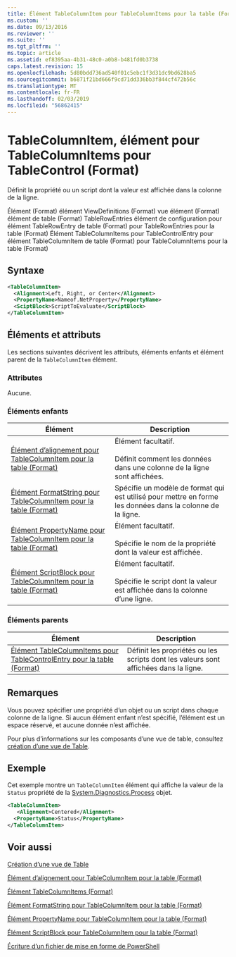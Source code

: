 ```yaml
---
title: Élément TableColumnItem pour TableColumnItems pour la table (Format) | Microsoft Docs
ms.custom: ''
ms.date: 09/13/2016
ms.reviewer: ''
ms.suite: ''
ms.tgt_pltfrm: ''
ms.topic: article
ms.assetid: ef8395aa-4b31-48c0-a0b8-b481fd0b3738
caps.latest.revision: 15
ms.openlocfilehash: 5d80bdd736ad540f01c5ebc1f3d31dc9bd628ba5
ms.sourcegitcommit: b6871f21bd666f9cd71dd336bb3f844cf472b56c
ms.translationtype: MT
ms.contentlocale: fr-FR
ms.lasthandoff: 02/03/2019
ms.locfileid: "56862415"
---
```

# <a name="tablecolumnitem-element-for-tablecolumnitems-for-tablecontrol-format"></a>TableColumnItem, élément pour TableColumnItems pour TableControl (Format)

Définit la propriété ou un script dont la valeur est affichée dans la colonne de la ligne.

Élément (Format) élément ViewDefinitions (Format) vue élément (Format) élément de table (Format) TableRowEntries élément de configuration pour élément TableRowEntry de table (Format) pour TableRowEntries pour la table (Format) Élément TableColumnItems pour TableControlEntry pour élément TableColumnItem de table (Format) pour TableColumnItems pour la table (Format)

## <a name="syntax"></a>Syntaxe

```xml
<TableColumnItem>
  <Alignment>Left, Right, or Center</Alignment>
  <PropertyName>Nameof.NetProperty</PropertyName>
  <SciptBlock>ScriptToEvaluate</ScriptBlock>
</TableColumnItem>
```

## <a name="attributes-and-elements"></a>Éléments et attributs

Les sections suivantes décrivent les attributs, éléments enfants et élément parent de la `TableColumnItem` élément.

### <a name="attributes"></a>Attributes

Aucune.

### <a name="child-elements"></a>Éléments enfants

|Élément|Description|
|-------------|-----------------|
|[Élément d’alignement pour TableColumnItem pour la table (Format)](./alignment-element-for-tablecolumnitem-for-tablecontrol-format.md)|Élément facultatif.<br /><br /> Définit comment les données dans une colonne de la ligne sont affichées.|
|[Élément FormatString pour TableColumnItem pour la table (Format)](./formatstring-element-for-tablecolumnitem-for-tablecontrol-format.md)|Spécifie un modèle de format qui est utilisé pour mettre en forme les données dans la colonne de la ligne.|
|[Élément PropertyName pour TableColumnItem pour la table (Format)](./propertyname-element-for-tablecolumnitem-for-tablecontrol-format.md)|Élément facultatif.<br /><br /> Spécifie le nom de la propriété dont la valeur est affichée.|
|[Élément ScriptBlock pour TableColumnItem pour la table (Format)](./scriptblock-element-for-tablecolumnitem-for-tablecontrol-format.md)|Élément facultatif.<br /><br /> Spécifie le script dont la valeur est affichée dans la colonne d’une ligne.|

### <a name="parent-elements"></a>Éléments parents

|Élément|Description|
|-------------|-----------------|
|[Élément TableColumnItems pour TableControlEntry pour la table (Format)](./tablecolumnitems-element-for-tablerowentry-for-tablecontrol-format.md)|Définit les propriétés ou les scripts dont les valeurs sont affichées dans la ligne.|

## <a name="remarks"></a>Remarques

Vous pouvez spécifier une propriété d’un objet ou un script dans chaque colonne de la ligne. Si aucun élément enfant n’est spécifié, l’élément est un espace réservé, et aucune donnée n’est affichée.

Pour plus d’informations sur les composants d’une vue de table, consultez [création d’une vue de Table](./creating-a-table-view.md).

## <a name="example"></a>Exemple

Cet exemple montre un `TableColumnItem` élément qui affiche la valeur de la `Status` propriété de la [System.Diagnostics.Process](/dotnet/api/System.Diagnostics.Process) objet.

```xml
<TableColumnItem>
   <Alignment>Centered</Alignment>
  <PropertyName>Status</PropertyName>
</TableColumnItem>

```

## <a name="see-also"></a>Voir aussi

[Création d’une vue de Table](./creating-a-table-view.md)

[Élément d’alignement pour TableColumnItem pour la table (Format)](./alignment-element-for-tablecolumnitem-for-tablecontrol-format.md)

[Élément TableColumnItems (Format)](./tablecolumnitems-element-for-tablerowentry-for-tablecontrol-format.md)

[Élément FormatString pour TableColumnItem pour la table (Format)](./formatstring-element-for-tablecolumnitem-for-tablecontrol-format.md)

[Élément PropertyName pour TableColumnItem pour la table (Format)](./propertyname-element-for-tablecolumnitem-for-tablecontrol-format.md)

[Élément ScriptBlock pour TableColumnItem pour la table (Format)](./scriptblock-element-for-tablecolumnitem-for-tablecontrol-format.md)

[Écriture d’un fichier de mise en forme de PowerShell](./writing-a-powershell-formatting-file.md)
